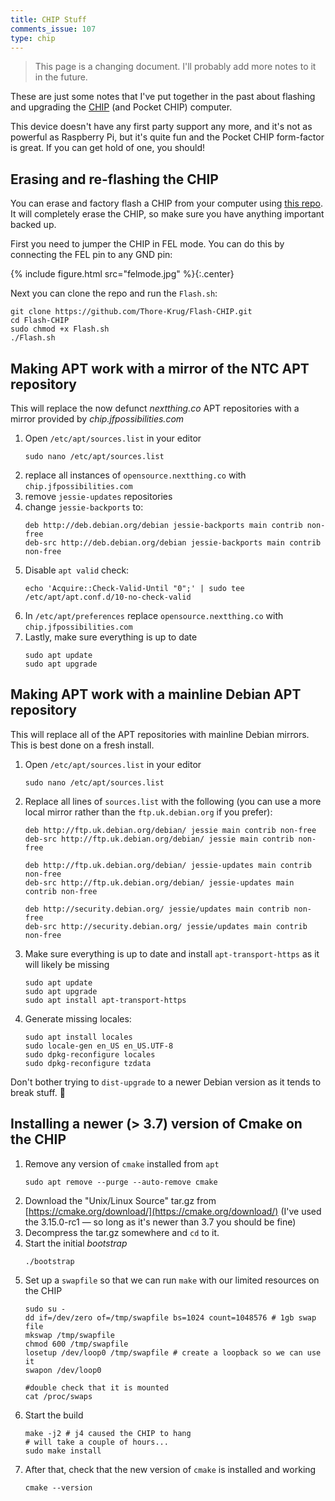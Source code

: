 ```yaml
---
title: CHIP Stuff
comments_issue: 107
type: chip
---
```


> This page is a changing document. I'll probably add more notes to it in the future.

These are just some notes that I've put together in the past about flashing and upgrading the [CHIP](https://en.wikipedia.org/wiki/CHIP_(computer)) (and Pocket CHIP) computer. 

<!-- more -->

This device doesn't have any first party support any more, and it's not as powerful as Raspberry Pi, but it's quite fun and the Pocket CHIP form-factor is great. If you can get hold of one, you should!

## Erasing and re-flashing the CHIP

You can erase and factory flash a CHIP from your computer using [this repo](https://github.com/Thore-Krug/Flash-CHIP). It will completely erase the CHIP, so make sure you have anything important backed up.

First you need to jumper the CHIP in FEL mode. You can do this by connecting the FEL pin to any GND pin:

{% include figure.html src="felmode.jpg" %}{:.center}

Next you can clone the repo and run the `Flash.sh`:

```shell
git clone https://github.com/Thore-Krug/Flash-CHIP.git
cd Flash-CHIP
sudo chmod +x Flash.sh
./Flash.sh
```

## Making APT work with a mirror of the NTC APT repository

This will replace the now defunct _nextthing.co_ APT repositories with a mirror provided by _chip.jfpossibilities.com_

1. Open `/etc/apt/sources.list` in your editor
    ```shell
    sudo nano /etc/apt/sources.list
    ```
2. replace all instances of `opensource.nextthing.co` with `chip.jfpossibilities.com`
3. remove `jessie-updates` repositories
4. change `jessie-backports` to:
    ```
    deb http://deb.debian.org/debian jessie-backports main contrib non-free
    deb-src http://deb.debian.org/debian jessie-backports main contrib non-free
    ```
5. Disable `apt valid` check:
    ```shell
    echo 'Acquire::Check-Valid-Until "0";' | sudo tee /etc/apt/apt.conf.d/10-no-check-valid
    ```
6. In `/etc/apt/preferences` replace `opensource.nextthing.co` with `chip.jfpossibilities.com`
7. Lastly, make sure everything is up to date
    ```shell
    sudo apt update
    sudo apt upgrade
    ```

## Making APT work with a mainline Debian APT repository

This will replace all of the APT repositories with mainline Debian mirrors. This is best done on a fresh install.

1. Open `/etc/apt/sources.list` in your editor
    ```shell
    sudo nano /etc/apt/sources.list
    ```
2. Replace all lines of `sources.list` with the following (you can use a more local mirror rather than the `ftp.uk.debian.org` if you prefer):
    ```
    deb http://ftp.uk.debian.org/debian/ jessie main contrib non-free
    deb-src http://ftp.uk.debian.org/debian/ jessie main contrib non-free

    deb http://ftp.uk.debian.org/debian/ jessie-updates main contrib non-free
    deb-src http://ftp.uk.debian.org/debian/ jessie-updates main contrib non-free

    deb http://security.debian.org/ jessie/updates main contrib non-free
    deb-src http://security.debian.org/ jessie/updates main contrib non-free
    ```
3. Make sure everything is up to date and install `apt-transport-https` as it will likely be missing
    ```shell
    sudo apt update
    sudo apt upgrade
    sudo apt install apt-transport-https
    ```
4. Generate missing locales:
    ```
    sudo apt install locales
    sudo locale-gen en_US en_US.UTF-8 
    sudo dpkg-reconfigure locales          
    sudo dpkg-reconfigure tzdata    
    ```

Don't bother trying to `dist-upgrade` to a newer Debian version as it tends to break stuff. 🤷

## Installing a newer (> 3.7) version of Cmake on the CHIP

1. Remove any version of `cmake` installed from `apt`
    ```shell
    sudo apt remove --purge --auto-remove cmake
    ```
2. Download the "Unix/Linux Source" tar.gz from [https://cmake.org/download/](https://cmake.org/download/) (I've used the 3.15.0-rc1 — so long as it's newer than 3.7 you should be fine)
3. Decompress the tar.gz somewhere and `cd` to it. 
4. Start the initial _bootstrap_
    ```shell
    ./bootstrap
    ```
5. Set up a `swapfile` so that we can run `make` with our limited resources on the CHIP
    ```shell
    sudo su -
    dd if=/dev/zero of=/tmp/swapfile bs=1024 count=1048576 # 1gb swap file
    mkswap /tmp/swapfile
    chmod 600 /tmp/swapfile
    losetup /dev/loop0 /tmp/swapfile # create a loopback so we can use it
    swapon /dev/loop0

    #double check that it is mounted
    cat /proc/swaps
    ```
6. Start the build
    ```shell
    make -j2 # j4 caused the CHIP to hang
    # will take a couple of hours...
    sudo make install
    ```
7. After that, check that the new version of `cmake` is installed and working
    ```shell
    cmake --version
    ```